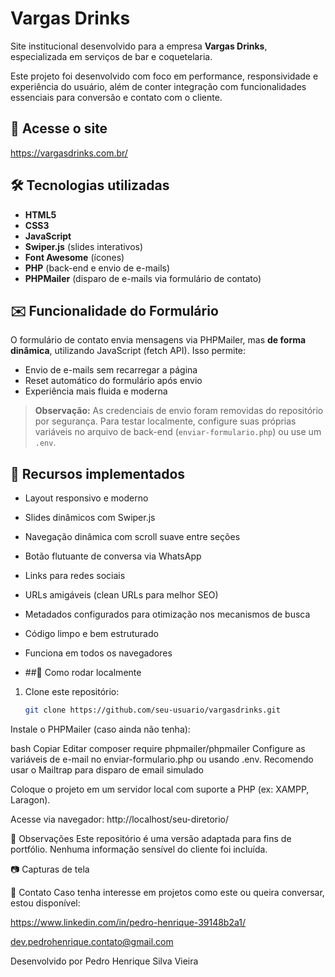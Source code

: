 # Vargas Drinks

Site institucional desenvolvido para a empresa **Vargas Drinks**, especializada em serviços de bar e coquetelaria.

Este projeto foi desenvolvido com foco em performance, responsividade e experiência do usuário, além de conter integração com funcionalidades essenciais para conversão e contato com o cliente.

## 🔗 Acesse o site

https://vargasdrinks.com.br/

## 🛠 Tecnologias utilizadas

- **HTML5**  
- **CSS3**  
- **JavaScript**  
- **Swiper.js** (slides interativos)  
- **Font Awesome** (ícones)  
- **PHP** (back-end e envio de e-mails)  
- **PHPMailer** (disparo de e-mails via formulário de contato)

## ✉️ Funcionalidade do Formulário

O formulário de contato envia mensagens via PHPMailer, mas **de forma dinâmica**, utilizando JavaScript (fetch API). Isso permite:

- Envio de e-mails sem recarregar a página  
- Reset automático do formulário após envio  
- Experiência mais fluida e moderna

> **Observação:** As credenciais de envio foram removidas do repositório por segurança. Para testar localmente, configure suas próprias variáveis no arquivo de back-end (`enviar-formulario.php`) ou use um `.env`.

## 📱 Recursos implementados

- Layout responsivo e moderno  
- Slides dinâmicos com Swiper.js  
- Navegação dinâmica com scroll suave entre seções  
- Botão flutuante de conversa via WhatsApp  
- Links para redes sociais  
- URLs amigáveis (clean URLs para melhor SEO)  
- Metadados configurados para otimização nos mecanismos de busca  
- Código limpo e bem estruturado
- Funciona em todos os navegadores

- 
  ##📁 Como rodar localmente
1. Clone este repositório:
   ```bash
   git clone https://github.com/seu-usuario/vargasdrinks.git
Instale o PHPMailer (caso ainda não tenha):

bash
Copiar
Editar
composer require phpmailer/phpmailer
Configure as variáveis de e-mail no enviar-formulario.php ou usando .env.
Recomendo usar o Mailtrap para disparo de email simulado

Coloque o projeto em um servidor local com suporte a PHP (ex: XAMPP, Laragon).

Acesse via navegador: http://localhost/seu-diretorio/

📌 Observações
Este repositório é uma versão adaptada para fins de portfólio. Nenhuma informação sensível do cliente foi incluída.

📷 Capturas de tela


📩 Contato
Caso tenha interesse em projetos como este ou queira conversar, estou disponível:

https://www.linkedin.com/in/pedro-henrique-39148b2a1/

dev.pedrohenrique.contato@gmail.com

Desenvolvido por Pedro Henrique Silva Vieira
